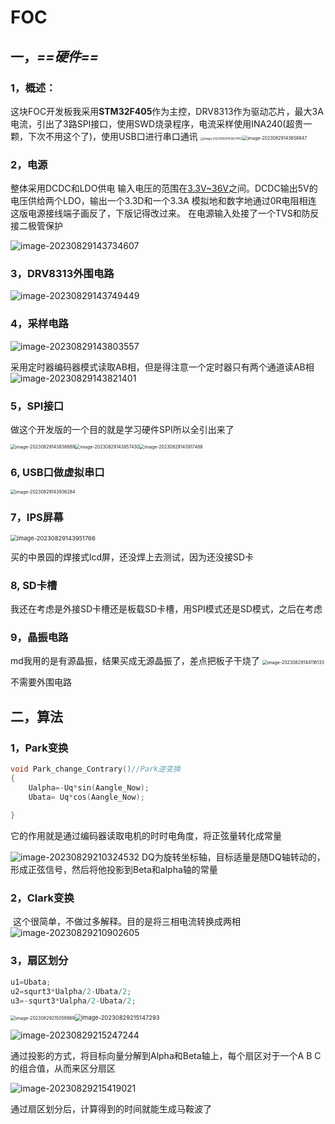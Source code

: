 # FOC

## 一，***==硬件==***

### 1，概述：

​	这块FOC开发板我采用**STM32F405**作为主控，DRV8313作为驱动芯片，最大3A电流，引出了3路SPI接口，使用SWD烧录程序，电流采样使用INA240(超贵一颗，下次不用这个了)，使用USB口进行串口通讯
<img src="README/image-20230829143627452.png" alt="image-20230829143627452" style="zoom: 33%;" /><img src="README/image-20230829143658847.png" alt="image-20230829143658847" style="zoom: 50%;" />



### 2，电源

整体采用DCDC和LDO供电
输入电压的范围在<u>3.3V~36V</u>之间。DCDC输出5V的电压供给两个LDO，输出一个3.3D和一个3.3A
模拟地和数字地通过0R电阻相连
这版电源接线端子画反了，下版记得改过来。
在电源输入处接了一个TVS和防反接二极管保护

![image-20230829143734607](README/image-20230829143734607.png)



### 3，DRV8313外围电路

![image-20230829143749449](README/image-20230829143749449.png)



### 4，采样电路

![image-20230829143803557](README/image-20230829143803557.png)

采用定时器编码器模式读取AB相，但是得注意一个定时器只有两个通道读AB相
![image-20230829143821401](README/image-20230829143821401.png)



### 5，SPI接口

做这个开发版的一个目的就是学习硬件SPI所以全引出来了

<img src="README/image-20230829143838689.png" alt="image-20230829143838689" style="zoom:50%;" /><img src="README/image-20230829143857430.png" alt="image-20230829143857430" style="zoom:50%;" /><img src="README/image-20230829143917488.png" alt="image-20230829143917488" style="zoom:50%;" />

### 6,  USB口做虚拟串口

<img src="README/image-20230829143936284.png" alt="image-20230829143936284" style="zoom: 50%;" />

### 7，IPS屏幕

<img src="README/image-20230829143951766.png" alt="image-20230829143951766" style="zoom:67%;" />

买的中景园的焊接式lcd屏，还没焊上去测试，因为还没接SD卡

### 8,	SD卡槽

我还在考虑是外接SD卡槽还是板载SD卡槽，用SPI模式还是SD模式，之后在考虑

### 9，晶振电路

md我用的是有源晶振，结果买成无源晶振了，差点把板子干烧了
<img src="README/image-20230829144116133.png" alt="image-20230829144116133" style="zoom:50%;" />

不需要外围电路

## 二，算法

### 	1，Park变换

```c
void Park_change_Contrary()//Park逆变换
{
	Ualpha=-Uq*sin(Aangle_Now);
	Ubata= Uq*cos(Aangle_Now);
	
}
```

它的作用就是通过编码器读取电机的时时电角度，将正弦量转化成常量

![image-20230829210324532](README/image-20230829210324532.png)
DQ为旋转坐标轴，目标适量是随DQ轴转动的，形成正弦信号，然后将他投影到Beta和alpha轴的常量

### 2，Clark变换

​	这个很简单，不做过多解释。目的是将三相电流转换成两相
![image-20230829210902605](README/image-20230829210902605.png)

### 3，扇区划分

```C
u1=Ubata;
u2=squrt3*Ualpha/2-Ubata/2;
u3=-squrt3*Ualpha/2-Ubata/2;
```

<img src="README/image-20230829215059869.png" alt="image-20230829215059869" style="zoom: 50%;" /><img src="README/image-20230829215147293.png" alt="image-20230829215147293" style="zoom: 67%;" />

![image-20230829215247244](README/image-20230829215247244.png)

通过投影的方式，将目标向量分解到Alpha和Beta轴上，每个扇区对于一个A B C的组合值，从而来区分扇区

![image-20230829215419021](README/image-20230829215419021.png)

通过扇区划分后，计算得到的时间就能生成马鞍波了
